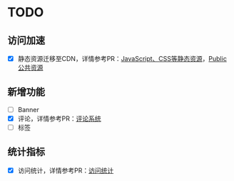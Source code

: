 
# TODO

## 访问加速

- [x] 静态资源迁移至CDN，详情参考PR：[JavaScript、CSS等静态资源]()，[Public 公共资源]()

## 新增功能

- [ ] Banner
- [x] 评论，详情参考PR：[评论系统]()
- [ ] 标签

## 统计指标

- [x] 访问统计，详情参考PR：[访问统计]()








[JavaScript、CSS 静态资源]: https://github.com/lizhengnacl/liz.wiki_/commit/18012924c812723a774448f41f173c06b483e96a        "JavaScript、CSS 静态资源"
[Public 公共资源]:  https://github.com/lizhengnacl/liz.wiki_/commit/3359b29ef783f6b924c229049b1c415cf9a7f827    "public 公共资源"
[评论系统]:  https://github.com/lizhengnacl/liz.wiki_/commit/a347534f091d667987db675075f598d8cf89a729    "评论系统"
[访问统计]:  https://github.com/lizhengnacl/liz.wiki_/commit/ec2ca37178e2e81d2d434fba1f46bf4cc2319bbc    "访问统计"
